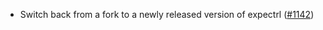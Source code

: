 - Switch back from a fork to a newly released version of expectrl
  ([#1142](https://github.com/anoma/anoma/pull/1142))